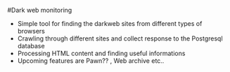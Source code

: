 #Dark web monitoring

* Simple tool for finding the darkweb sites from different types of browsers 
* Crawling through different sites and collect response to the Postgresql database
* Processing HTML content and finding useful informations
* Upcoming features are Pawn?? , Web archive etc..

